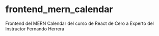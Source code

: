 # frontend_mern_calendar
Frontend del MERN Calendar del curso de React de Cero a Experto del Instructor Fernando Herrera
